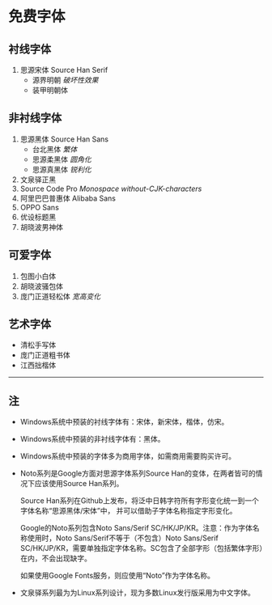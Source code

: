 # 免费字体

## 衬线字体

1. 思源宋体 Source Han Serif
    - 源界明朝 *破坏性效果*
    - 装甲明朝体

## 非衬线字体

1. 思源黑体 Source Han Sans
    - 台北黑体 *繁体*
    - 思源柔黑体 *圆角化*
    - 思源真黑体 *锐利化*
2. 文泉驿正黑
3. Source Code Pro *Monospace* *without-CJK-characters*
4. 阿里巴巴普惠体 Alibaba Sans
5. OPPO Sans
6. 优设标题黑
7. 胡晓波男神体

## 可爱字体

1. 包图小白体
2. 胡晓波骚包体
3. 庞门正道轻松体 *宽高变化*

## 艺术字体

- 清松手写体
- 庞门正道粗书体
- 江西拙楷体

---

## 注

- Windows系统中预装的衬线字体有：宋体，新宋体，楷体，仿宋。
- Windows系统中预装的非衬线字体有：黑体。
- Windows系统中预装的字体多为商用字体，如需商用需要购买许可。
- Noto系列是Google方面对思源字体系列Source Han的变体，在两者皆可的情况下应该使用Source Han系列。

    Source Han系列在Github上发布，将泛中日韩字符所有字形变化统一到一个字体名称“思源黑体/宋体”中，
    并可以借助子字体名称指定字形变化。

    Google的Noto系列包含Noto Sans/Serif SC/HK/JP/KR。注意：作为字体名称使用时，Noto Sans/Serif不等于（不包含）Noto Sans/Serif SC/HK/JP/KR，需要单独指定字体名称。SC包含了全部字形（包括繁体字形）在内，不会出现缺字。

    如果使用Google Fonts服务，则应使用“Noto”作为字体名称。

- 文泉驿系列最为为Linux系列设计，现为多数Linux发行版采用为中文字体。
